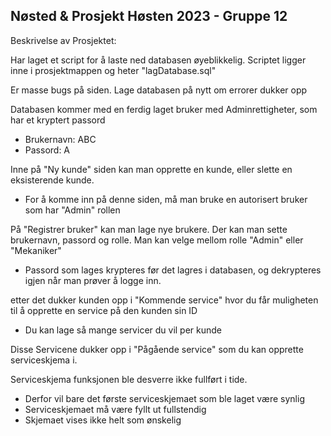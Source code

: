 ## Nøsted & Prosjekt Høsten 2023 - Gruppe 12

Beskrivelse av Prosjektet:

Har laget et script for å laste ned databasen øyeblikkelig. Scriptet ligger inne i prosjektmappen og heter "lagDatabase.sql"

Er masse bugs på siden. Lage databasen på nytt om errorer dukker opp

Databasen kommer med en ferdig laget bruker med Adminrettigheter, som har et kryptert passord

- Brukernavn: ABC
- Passord: A

Inne på "Ny kunde" siden kan man opprette en kunde, eller slette en eksisterende kunde.

- For å komme inn på denne siden, må man bruke en autorisert bruker som har "Admin" rollen

På "Registrer bruker" kan man lage nye brukere. Der kan man sette brukernavn, passord og rolle. Man kan velge mellom rolle "Admin" eller "Mekaniker"

- Passord som lages krypteres før det lagres i databasen, og dekrypteres igjen når man prøver å logge inn.

etter det dukker kunden opp i "Kommende service" hvor du får muligheten til å opprette en service på den kunden sin ID

- Du kan lage så mange servicer du vil per kunde

Disse Servicene dukker opp i "Pågående service" som du kan opprette serviceskjema i.

Serviceskjema funksjonen ble desverre ikke fullført i tide.

- Derfor vil bare det første serviceskjemaet som ble laget være synlig
- Serviceskjemaet må være fyllt ut fullstendig
- Skjemaet vises ikke helt som ønskelig

